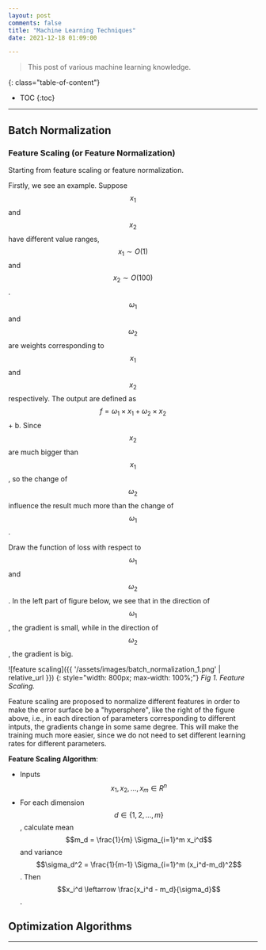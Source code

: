 ```yaml
---
layout: post
comments: false
title: "Machine Learning Techniques"
date: 2021-12-18 01:09:00

---
```


> This post of various machine learning knowledge.


<!--more-->

{: class="table-of-content"}
* TOC
{:toc}

---

## Batch Normalization

### Feature Scaling (or Feature Normalization)

Starting from feature scaling or feature normalization.

Firstly, we see an example. Suppose $$x_1$$ and $$x_2$$ have different value ranges, $$x_1 \sim O(1)$$ and $$x_2 \sim O(100)$$. $$\omega_1$$ and $$\omega_2$$ are weights corresponding to $$x_1$$ and $$x_2$$ respectively. The output are defined as $$f=\omega_1 \times x_1 + \omega_2 \times x_2$$ + b. Since $$x_2$$ are much bigger than $$x_1$$, so the change of $$\omega_2$$ influence the result much more than the change of $$\omega_1$$.

Draw the function of loss with respect to $$\omega_1$$ and $$\omega_2$$. In the left part of figure below, we see that in the direction of $$\omega_1$$, the gradient is small, while in the direction of $$\omega_2$$, the gradient is big.

![feature scaling]({{ '/assets/images/batch_normalization_1.png' | relative_url }})
{: style="width: 800px; max-width: 100%;"}
*Fig 1. Feature Scaling.*

Feature scaling are proposed to normalize different features in order to make the error surface be a "hypersphere", like the right of the figure above, i.e., in each direction of parameters corresponding to different intputs, the gradients change in some same degree. This will make the training much more easier, since we do not need to set different learning rates for different parameters.

**Feature Scaling Algorithm**:
* Inputs $$x_1, x_2, ... , x_m \in R^{n}$$
* For each dimension $$d \in \left\{1,2,...,m\right\}$$, calculate mean $$m_d = \frac{1}{m} \Sigma_{i=1}^m x_i^d$$ and variance $$\sigma_d^2 = \frac{1}{m-1} \Sigma_{i=1}^m (x_i^d-m_d)^2$$. Then $$x_i^d \leftarrow \frac{x_i^d - m_d}{\sigma_d}$$.



## Optimization Algorithms

---

